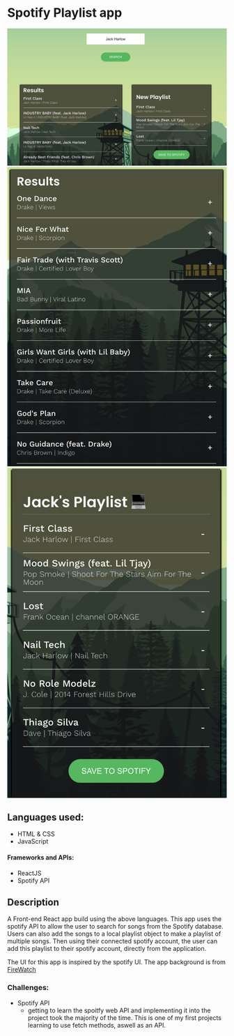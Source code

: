 # Spotify Playlist app

![Home Page](/src//assets/Readme/HomePage.png "Home page")
![Search Results](/src/assets/Readme/Searchresults.png "Search Results")
![Playlist](/src/assets/Readme/Playlist.png "Playlist")

## Languages used:

- HTML & CSS
- JavaScript

#### Frameworks and APIs:

- ReactJS
- Spotify API

## Description

A Front-end React app build using the above languages.
This app uses the spotify API to allow the user to search for songs from the Spotify database.
Users can also add the songs to a local playlist object to make a playlist of multiple songs.
Then using their connected spotify account, the user can add this playlist to their spotify account, directly from the application.

The UI for this app is inspired by the spotify UI.
The app background is from [FireWatch](https://www.firewatchgame.com/)

### Challenges:

- Spotify API
  - getting to learn the spoitfy web API and implementing it into the project took the majority of the time. This is one of my first projects learning to use fetch methods, aswell as an API.
